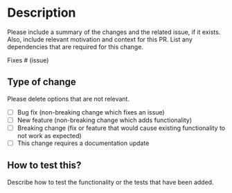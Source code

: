 # Description

Please include a summary of the changes and the related issue, if it exists. 
Also, include relevant motivation and context for this PR. List any
dependencies that are required for this change.

Fixes # (issue)

## Type of change

Please delete options that are not relevant.

- [ ] Bug fix (non-breaking change which fixes an issue)
- [ ] New feature (non-breaking change which adds functionality)
- [ ] Breaking change (fix or feature that would cause existing functionality to not work as expected)
- [ ] This change requires a documentation update

## How to test this?

Describe how to test the functionality or the tests that have been added.